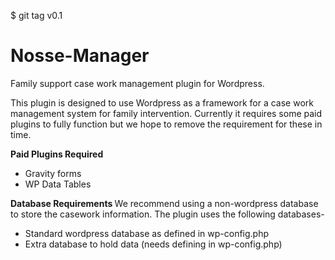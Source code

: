 $ git tag
v0.1

# Nosse-Manager
Family support case work management plugin for Wordpress.

This plugin is designed to use Wordpress as a framework for a case work management system for family intervention. Currently it requires some paid plugins to fully function but we hope to remove the requirement for these in time.


<b> Paid Plugins Required </b>
* Gravity forms
* WP Data Tables

<b> Database Requirements </b>
We recommend using a non-wordpress database to store the casework information. The plugin uses the following databases-
* Standard wordpress database as defined in wp-config.php
* Extra database to hold data (needs defining in wp-config.php)

